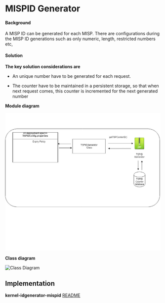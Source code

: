 ﻿# MISPID Generator

#### Background

A MISP ID can be generated for each MISP. There are configurations during the MISP ID generations such as only numeric, length, restricted numbers etc, 

#### Solution



**The key solution considerations are**


- An unique number have to be generated for each request.

- The counter have to be maintained in a persistent storage, so that when next request comes, this counter is incremented for the next generated number


**Module diagram**



![Module Diagram](_images/kernel-idgenerator-tspid.jpg)


**Class diagram**



![Class Diagram](_images/kernel-idgenerator-misp.png)


## Implementation


**kernel-idgenerator-mispid** [README](../../../kernel/kernel-idgenerator-mispid/README.md)
